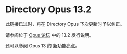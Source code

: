 # Directory Opus 13.2

此链接已过时，将在 Directory Opus 下次更新时予以纠正。

请参阅位于 [Opus 论坛](https://resource.dopus.com/t/directory-opus-13-2/48792) 中的 13.2 发行说明。

还可以参阅 Opus 13 的 [新功能亮点](/Manual/release_history/opus13/README.zh.md)。